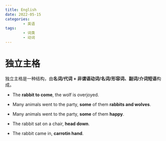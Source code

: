 ```yaml
---
title: English
date: 2022-05-15
categories:
        - 英语
tags:
        - 词类
        - 动词
---
```


# 独立主格

独立主格是一种结构，由**名词/代词 + 非谓语动词/名词/形容词、副词/介词短语**构成。

- The **rabbit to come**, the wolf is overjoyed.

- Many animals went to the party, **some** of them **rabbits and wolves**.

- Many animals went to the party, **some** of them **happy**.

- The rabbit sat on a chair, **head down**.

- The rabbit came in, **carrotin hand**.
